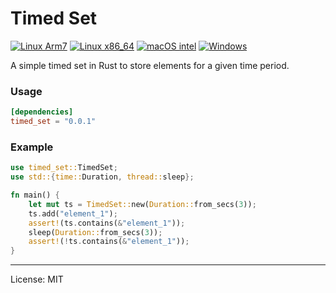 # Timed Set
[![Linux Arm7](https://github.com/marirs/timed-set-rs/actions/workflows/linux_arm.yml/badge.svg)](https://github.com/marirs/timed-set-rs/actions/workflows/linux_arm.yml)
[![Linux x86_64](https://github.com/marirs/timed-set-rs/actions/workflows/linux_intel.yml/badge.svg)](https://github.com/marirs/timed-set-rs/actions/workflows/linux_intel.yml)
[![macOS intel](https://github.com/marirs/timed-set-rs/actions/workflows/macos_intel.yml/badge.svg)](https://github.com/marirs/timed-set-rs/actions/workflows/macos_intel.yml)
[![Windows](https://github.com/marirs/timed-set-rs/actions/workflows/win_intel.yml/badge.svg)](https://github.com/marirs/timed-set-rs/actions/workflows/win_intel.yml)

A simple timed set in Rust to store elements for a given time period.

### Usage

```toml
[dependencies]
timed_set = "0.0.1"
```

### Example

```rust
use timed_set::TimedSet;
use std::{time::Duration, thread::sleep};

fn main() {
    let mut ts = TimedSet::new(Duration::from_secs(3));
    ts.add("element_1");
    assert!(ts.contains(&"element_1"));
    sleep(Duration::from_secs(3));
    assert!(!ts.contains(&"element_1"));
}
```

---
License: MIT